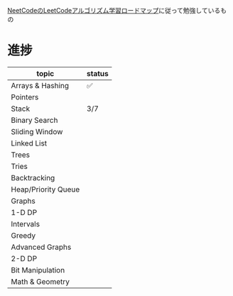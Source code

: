 [NeetCodeのLeetCodeアルゴリズム学習ロードマップ](https://neetcode.io/roadmap)に従って勉強しているもの

# 進捗

|topic|status|
|-----|------|
|Arrays & Hashing|✅|
|Pointers||
|Stack|3/7|
|Binary Search||
|Sliding Window||
|Linked List||
|Trees||
|Tries||
|Backtracking||
|Heap/Priority Queue||
|Graphs||
|1-D DP||
|Intervals||
|Greedy||
|Advanced Graphs||
|2-D DP||
|Bit Manipulation||
|Math & Geometry||
